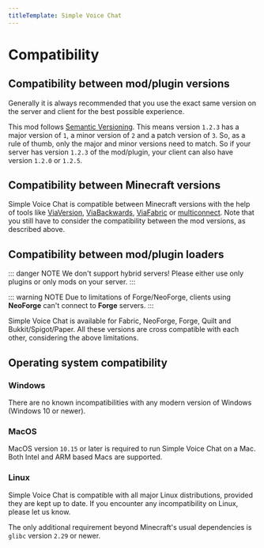 ```yaml
---
titleTemplate: Simple Voice Chat
---
```


# Compatibility

## Compatibility between mod/plugin versions

Generally it is always recommended that you use the exact same version on the server and client for the best possible experience.


This mod follows [Semantic Versioning](https://semver.org/).
This means version `1.2.3` has a major version of `1`, a minor version of `2` and a patch version of `3`.
So, as a rule of thumb, only the major and minor versions need to match.
So if your server has version `1.2.3` of the mod/plugin, your client can also have version `1.2.0` or `1.2.5`.

## Compatibility between Minecraft versions

Simple Voice Chat is compatible between Minecraft versions with the help of tools like
[ViaVersion](https://modrinth.com/plugin/viaversion),
[ViaBackwards](https://modrinth.com/plugin/viabackwards),
[ViaFabric](https://modrinth.com/mod/viafabric)
or
[multiconnect](https://modrinth.com/mod/multiconnect).
Note that you still have to consider the compatibility between the mod versions, as described above.

## Compatibility between mod/plugin loaders

::: danger NOTE
We don't support hybrid servers! Please either use only plugins or only mods on your server.
:::

::: warning NOTE
Due to limitations of Forge/NeoForge, clients using **NeoForge** can't connect to **Forge** servers.
:::

Simple Voice Chat is available for Fabric, NeoForge, Forge, Quilt and Bukkit/Spigot/Paper.
All these versions are cross compatible with each other, considering the above limitations.

## Operating system compatibility

### Windows

There are no known incompatibilities with any modern version of Windows (Windows 10 or newer).

### MacOS

MacOS version `10.15` or later is required to run Simple Voice Chat on a Mac.
Both Intel and ARM based Macs are supported.

### Linux

Simple Voice Chat is compatible with all major Linux distributions, provided they are kept up to date.
If you encounter any incompatibility on Linux, please let us know.

The only additional requirement beyond Minecraft's usual dependencies is `glibc` version `2.29` or newer.
